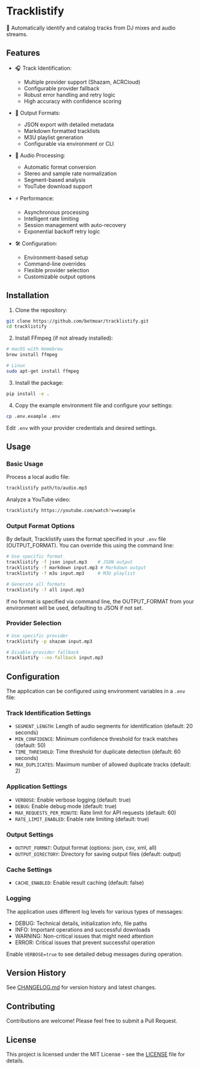 # Tracklistify

🎵 Automatically identify and catalog tracks from DJ mixes and audio streams.

## Features

- 🎧 Track Identification:
  - Multiple provider support (Shazam, ACRCloud)
  - Configurable provider fallback
  - Robust error handling and retry logic
  - High accuracy with confidence scoring

- 📝 Output Formats:
  - JSON export with detailed metadata
  - Markdown formatted tracklists
  - M3U playlist generation
  - Configurable via environment or CLI

- 🔄 Audio Processing:
  - Automatic format conversion
  - Stereo and sample rate normalization
  - Segment-based analysis
  - YouTube download support

- ⚡ Performance:
  - Asynchronous processing
  - Intelligent rate limiting
  - Session management with auto-recovery
  - Exponential backoff retry logic

- 🛠️ Configuration:
  - Environment-based setup
  - Command-line overrides
  - Flexible provider selection
  - Customizable output options

## Installation

1. Clone the repository:
```bash
git clone https://github.com/betmoar/tracklistify.git
cd tracklistify
```

2. Install FFmpeg (if not already installed):
```bash
# macOS with Homebrew
brew install ffmpeg

# Linux
sudo apt-get install ffmpeg
```

3. Install the package:
```bash
pip install -e .
```

4. Copy the example environment file and configure your settings:
```bash
cp .env.example .env
```

Edit `.env` with your provider credentials and desired settings.

## Usage

### Basic Usage

Process a local audio file:
```bash
tracklistify path/to/audio.mp3
```

Analyze a YouTube video:
```bash
tracklistify https://youtube.com/watch?v=example
```

### Output Format Options

By default, Tracklistify uses the format specified in your `.env` file (OUTPUT_FORMAT). You can override this using the command line:

```bash
# Use specific format
tracklistify -f json input.mp3    # JSON output
tracklistify -f markdown input.mp3 # Markdown output
tracklistify -f m3u input.mp3     # M3U playlist

# Generate all formats
tracklistify -f all input.mp3
```

If no format is specified via command line, the OUTPUT_FORMAT from your environment will be used, defaulting to JSON if not set.

### Provider Selection

```bash
# Use specific provider
tracklistify -p shazam input.mp3

# Disable provider fallback
tracklistify --no-fallback input.mp3
```

## Configuration

The application can be configured using environment variables in a `.env` file:

### Track Identification Settings
- `SEGMENT_LENGTH`: Length of audio segments for identification (default: 20 seconds)
- `MIN_CONFIDENCE`: Minimum confidence threshold for track matches (default: 50)
- `TIME_THRESHOLD`: Time threshold for duplicate detection (default: 60 seconds)
- `MAX_DUPLICATES`: Maximum number of allowed duplicate tracks (default: 2)

### Application Settings
- `VERBOSE`: Enable verbose logging (default: true)
- `DEBUG`: Enable debug mode (default: true)
- `MAX_REQUESTS_PER_MINUTE`: Rate limit for API requests (default: 60)
- `RATE_LIMIT_ENABLED`: Enable rate limiting (default: true)

### Output Settings
- `OUTPUT_FORMAT`: Output format (options: json, csv, xml, all)
- `OUTPUT_DIRECTORY`: Directory for saving output files (default: output)

### Cache Settings
- `CACHE_ENABLED`: Enable result caching (default: false)

### Logging

The application uses different log levels for various types of messages:

- DEBUG: Technical details, initialization info, file paths
- INFO: Important operations and successful downloads
- WARNING: Non-critical issues that might need attention
- ERROR: Critical issues that prevent successful operation

Enable `VERBOSE=true` to see detailed debug messages during operation.

## Version History

See [CHANGELOG.md](CHANGELOG.md) for version history and latest changes.

## Contributing

Contributions are welcome! Please feel free to submit a Pull Request.

## License

This project is licensed under the MIT License - see the [LICENSE](LICENSE) file for details.